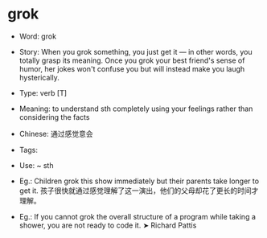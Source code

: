 # grok

- Word: grok
- Story: When you grok something, you just get it — in other words, you totally grasp its meaning. Once you grok your best friend's sense of humor, her jokes won't confuse you but will instead make you laugh hysterically.

- Type: verb [T]
- Meaning: to understand sth completely using your feelings rather than considering the facts
- Chinese: 通过感觉意会
- Tags: 
- Use: ~ sth
- Eg.: Children grok this show immediately but their parents take longer to get it. 孩子很快就通过感觉理解了这一演出，他们的父母却花了更长的时间才理解。
- Eg.: If you cannot grok the overall structure of a program while taking a shower, you are not ready to code it. ➤ Richard Pattis

